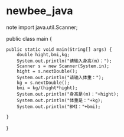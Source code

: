 # newbee_java
note
import java.util.Scanner;


public class main {
	

	public static void main(String[] args) {
		double hight,bmi,kg;
		System.out.println("请输入身高(m)：");
		Scanner s = new Scanner(System.in);
		hight = s.nextDouble(); 
		System.out.println("请输入体重：");
		kg = s.nextDouble(); 
		bmi = kg/(hight*hight);
		System.out.println("身高是(m)："+hight);
		System.out.println("体重是："+kg);
		System.out.println("BMI："+bmi);
		
	}

}
